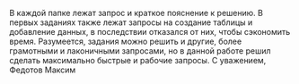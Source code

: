 В каждой папке лежат запрос и краткое пояснение к решению.
В первых заданиях также лежат запросы на создание таблицы и добавление данных, в последствии отказался от них, чтобы сэкономить время.
Разумеется, задания можно решить и другие, более грамотными и лаконичными запросами, но в данной работе решил сделать максимально быстрые и рабочие запросы.
С уважением, Федотов Максим

